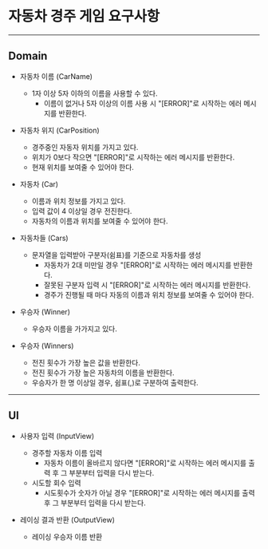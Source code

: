 자동차 경주 게임 요구사항
========
<hr/>

Domain
-------
* 자동차 이름 (CarName)
  * 1자 이상 5자 이하의 이름을 사용할 수 있다.
    * 이름이 없거나 5자 이상의 이름 사용 시 "[ERROR]"로 시작하는 에러 메시지를 반환한다.


* 자동차 위지 (CarPosition)
  * 경주중인 자동자 위치를 가지고 있다.
  * 위치가 0보다 작으면 "[ERROR]"로 시작하는 에러 메시지를 반환한다.
  * 현재 위치를 보여줄 수 있어야 한다.


* 자동차 (Car)
  * 이름과 위치 정보를 가지고 있다.
  * 입력 값이 4 이상일 경우 전진한다.
  * 자동차의 이름과 위치를 보여줄 수 있어야 한다.


* 자동차들 (Cars)
  * 문자열을 입력받아 구분자(쉼표)를 기준으로 자동차를 생성
    * 자동차가 2대 미만일 경우 "[ERROR]"로 시작하는 에러 메시지를 반환한다.
    * 잘못된 구분자 입력 시 "[ERROR]"로 시작하는 에러 메시지를 반환한다.
    * 경주가 진행될 때 마다 자동의 이름과 위치 정보를 보여줄 수 있어야 한다.


* 우승자 (Winner)
  * 우승자 이름을 가가지고 있다.


* 우승자 (Winners)
  * 전진 횟수가 가장 높은 값을 반환한다. 
  * 전진 횟수가 가장 높은 자동차의 이름을 반환한다.
  * 우승자가 한 명 이상일 경우, 쉼표(,)로 구분하여 출력한다.
  
<hr/>

UI
-------
* 사용자 입력 (InputView)
  * 경주할 자동차 이름 입력
    * 자동차 이름이 올바르지 않다면  "[ERROR]"로 시작하는 에러 메시지를 출력 후 그 부분부터 입력을 다시 받는다.
  * 시도할 회수 입력
    * 시도횟수가 숫자가 아닐 경우  "[ERROR]"로 시작하는 에러 메시지를 출력 후 그 부분부터 입력을 다시 받는다.
    
 
* 레이싱 결과 반환 (OutputView)
  * 레이싱 우승자 이름 반환

  

